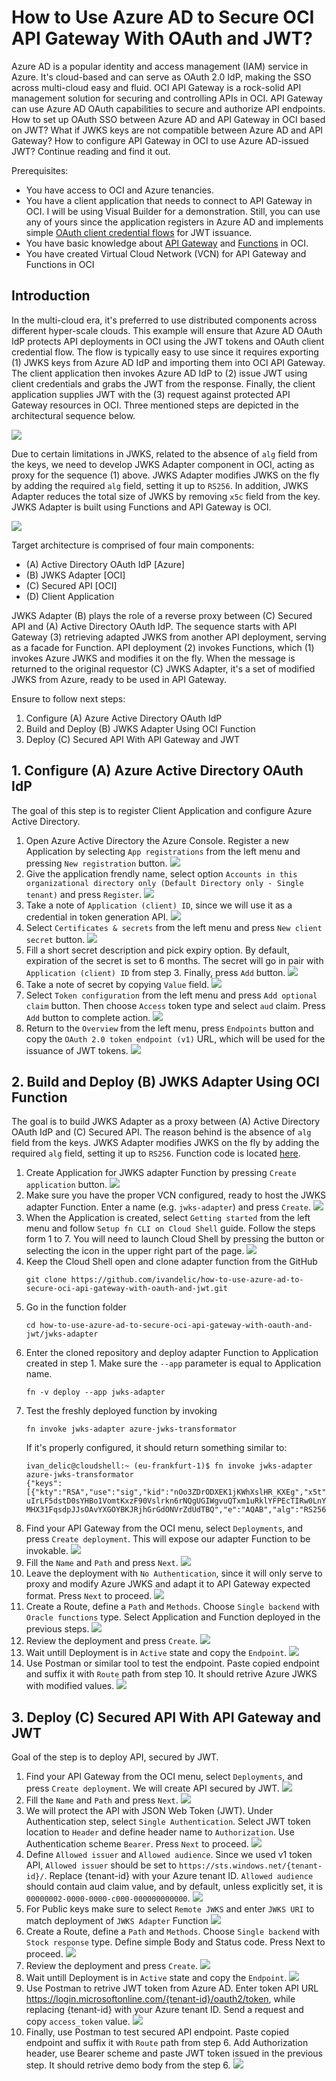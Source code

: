 # How to Use Azure AD to Secure OCI API Gateway With OAuth and JWT?

Azure AD is a popular identity and access management (IAM) service in Azure. It's cloud-based and can serve as OAuth 2.0 IdP, making the SSO across multi-cloud easy and fluid. OCI API Gateway is a rock-solid API management solution for securing and controlling APIs in OCI. API Gateway can use Azure AD OAuth capabilities to secure and authorize API endpoints. How to set up OAuth SSO between Azure AD and API Gateway in OCI based on JWT? What if JWKS keys are not compatible between Azure AD and API Gateway? How to configure API Gateway in OCI to use Azure AD-issued JWT? Continue reading and find it out.

Prerequisites:
- You have access to OCI and Azure tenancies.
- You have a client application that needs to connect to API Gateway in OCI. I will be using Visual Builder for a demonstration. Still, you can use any of yours since the application registers in Azure AD and implements simple [OAuth client credential flows](https://learn.microsoft.com/en-us/azure/active-directory/develop/v2-oauth2-client-creds-grant-flow) for JWT issuance.
- You have basic knowledge about [API Gateway](https://docs.oracle.com/en-us/iaas/Content/APIGateway/Concepts/apigatewayoverview.htm) and [Functions](https://docs.oracle.com/en-us/iaas/Content/Functions/Concepts/functionsoverview.htm) in OCI.
- You have created Virtual Cloud Network (VCN) for API Gateway and Functions in OCI

## Introduction
In the multi-cloud era, it's preferred to use distributed components across different hyper-scale clouds. This example will ensure that Azure AD OAuth IdP protects API deployments in OCI using the JWT tokens and OAuth client credential flow. The flow is typically easy to use since it requires exporting (1) JWKS keys from Azure AD IdP and importing them into OCI API Gateway. The client application then invokes Azure AD IdP to (2) issue JWT using client credentials and grabs the JWT from the response. Finally, the client application supplies JWT with the (3) request against protected API Gateway resources in OCI. Three mentioned steps are depicted in the architectural sequence below.

![](images/architecture-01.png)

Due to certain limitations in JWKS, related to the absence of ```alg``` field from the keys, we need to develop JWKS Adapter component in OCI, acting as proxy for the sequence (1) above. JWKS Adapter modifies JWKS on the fly by adding the required ```alg``` field, setting it up to ```RS256```. In addition, JWKS Adapter reduces the total size of JWKS by removing ```x5c``` field from the key. JWKS Adapter is built using Functions and API Gateway is OCI.

![](images/architecture-02.png)

Target architecture is comprised of four main components:  
- (A) Active Directory OAuth IdP [Azure]  
- (B) JWKS Adapter [OCI]  
- (C) Secured API [OCI]  
- (D) Client Application

JWKS Adapter (B) plays the role of a reverse proxy between (C) Secured API and (A) Active Directory OAuth IdP. The sequence starts with API Gateway (3) retrieving adapted JWKS from another API deployment, serving as a facade for Function. API deployment (2) invokes Functions, which (1) invokes Azure JWKS and modifies it on the fly. When the message is returned to the original requestor (C) JWKS Adapter, it's a set of modified JWKS from Azure, ready to be used in API Gateway.

Ensure to follow next steps:
1. Configure (A) Azure Active Directory OAuth IdP
2. Build and Deploy (B) JWKS Adapter Using OCI Function
3. Deploy (C) Secured API With API Gateway and JWT

## 1. Configure (A) Azure Active Directory OAuth IdP
The goal of this step is to register Client Application and configure Azure Active Directory.

1. Open Azure Active Directory the Azure Console. Register a new Application by selecting ```App registrations``` from the left menu and pressing ```New registration``` button.
![](images/azure-01.png)
2. Give the application frendly name, select option ```Accounts in this organizational directory only (Default Directory only - Single tenant)``` and press ```Register```.
![](images/azure-02.png)
3. Take a note of ```Application (client) ID```, since we will use it as a credential in token generation API.
![](images/azure-03.png)
4. Select ```Certificates & secrets``` from the left menu and press ```New client secret``` button.
![](images/azure-04.png)
5. Fill a short secret description and pick expiry option. By default, expiration of the secret is set to 6 months. The secret will go in pair with ```Application (client) ID``` from step 3. Finally, press ```Add``` button.
![](images/azure-05.png)
6. Take a note of secret by copying ```Value``` field.
![](images/azure-06.png)
7. Select ```Token configuration``` from the left menu and press ```Add optional claim``` button. Then choose ```Access``` token type and select ```aud``` claim. Press ```Add``` button to complete action.
![](images/azure-08.png)
8. Return to the ```Overview``` from the left menu, press ```Endpoints``` button and copy the ```OAuth 2.0 token endpoint (v1)``` URL, which will be used for the issuance of JWT tokens.
![](images/azure-07.png)

## 2. Build and Deploy (B) JWKS Adapter Using OCI Function
The goal is to build JWKS Adapter as a proxy between (A) Active Directory OAuth IdP and (C) Secured API. The reason behind is the absence of ```alg``` field from the keys. JWKS Adapter modifies JWKS on the fly by adding the required ```alg``` field, setting it up to ```RS256```. Function code is located [here](/jwks-adapter/func.js).

1. Create Application for JWKS adapter Function by pressing ```Create application``` button.
![](images/adaptor-03.png)
2. Make sure you have the proper VCN configured, ready to host the JWKS adapter Function. Enter a name (e.g. ```jwks-adapter```) and press ```Create```.
![](images/adaptor-04.png)
3. When the Application is created, select ```Getting started``` from the left menu and follow ```Setup fn CLI on Cloud Shell``` guide. Follow the steps form 1 to 7. You will need to launch Cloud Shell by pressing the button or selecting the icon in the upper right part of the page.
![](images/adaptor-05.png)
4. Keep the Cloud Shell open and clone adapter function from the GitHub
    ```console
    git clone https://github.com/ivandelic/how-to-use-azure-ad-to-secure-oci-api-gateway-with-oauth-and-jwt.git
    ```
5. Go in the function folder
    ```
    cd how-to-use-azure-ad-to-secure-oci-api-gateway-with-oauth-and-jwt/jwks-adapter
    ```
6. Enter the cloned repository and deploy adapter Function to Application created in step 1. Make sure the ```--app``` parameter is equal to Application name. 
    ```
    fn -v deploy --app jwks-adapter
    ```
7. Test the freshly deployed function by invoking
    ```
    fn invoke jwks-adapter azure-jwks-transformator
    ```
    If it's properly configured, it should return something similar to:
    ```
    ivan_delic@cloudshell:~ (eu-frankfurt-1)$ fn invoke jwks-adapter azure-jwks-transformator
    {"keys":[{"kty":"RSA","use":"sig","kid":"nOo3ZDrODXEK1jKWhXslHR_KXEg","x5t":"nOo3ZDrODXEK1jKWhXslHR_KXEg","n":"oaLLT9hkcSj2tGfZsjbu7Xz1Krs0qEicXPmEsJKOBQHauZ_kRM1HdEkgOJbUznUspE6xOuOSXjlzErqBxXAu4SCvcvVOCYG2v9G3-uIrLF5dstD0sYHBo1VomtKxzF90Vslrkn6rNQgUGIWgvuQTxm1uRklYFPEcTIRw0LnYknzJ06GC9ljKR617wABVrZNkBuDgQKj37qcyxoaxIGdxEcmVFZXJyrxDgdXh9owRmZn6LIJlGjZ9m59emfuwnBnsIQG7DirJwe9SXrLXnexRQWqyzCdkYaOqkpKrsjuxUj2-MHX31FqsdpJJsOAvYXGOYBKJRjhGrGdONVrZdUdTBQ","e":"AQAB","alg":"RS256"},...]}
    ```
8. Find your API Gateway from the OCI menu, select ```Deployments```, and press ```Create deployment```. This will expose our adapter Function to be invokable.
![](images/adaptor-07.png)
8. Fill the ```Name``` and ```Path``` and press ```Next```.
![](images/adaptor-08.png)
9.  Leave the deployment with ```No Authentication```, since it will only serve to proxy and modify Azure JWKS and adapt it to API Gateway expected format. Press ```Next``` to proceed.
![](images/adaptor-09.png)
10. Create a Route, define a ```Path``` and ```Methods```. Choose ```Single backend``` with ```Oracle functions``` type. Select Application and Function deployed in the previous steps.
![](images/adaptor-10.png)
11. Review the deployment and press ```Create```.
![](images/adaptor-11.png)
12. Wait untill Deployment is in ```Active``` state and copy the ```Endpoint```.
![](images/adaptor-12.png)
13. Use Postman or similar tool to test the endpoint. Paste copied endpoint and suffix it with ```Route``` path from step 10. It should retrive Azure JWKS with modified values.
![](images/adaptor-13.png)

## 3. Deploy (C) Secured API With API Gateway and JWT
Goal of the step is to deploy API, secured by JWT.

1. Find your API Gateway from the OCI menu, select ```Deployments```, and press ```Create deployment```. We will create API secured by JWT.
![](images/adaptor-07.png)
2. Fill the ```Name``` and ```Path``` and press ```Next```.
![](images/gateway-01.png)
3. We will protect the API with JSON Web Token (JWT). Under Authentication step, select ```Single Authentication```. Select JWT token location to ```Header``` and define header name to ```Authorization```. Use Authentication scheme ```Bearer```. Press ```Next``` to proceed.
![](images/gateway-02.png)
4. Define ```Allowed issuer``` and ```Allowed audience```. Since we used v1 token API, ```Allowed issuer``` should be set to ```https://sts.windows.net/{tenant-id}/```. Replace {tenant-id} with your Azure tenant ID. ```Allowed audience``` should contain aud claim value, and by default, unless explicitly set, it is ```00000002-0000-0000-c000-000000000000```.
![](images/gateway-03.png)
5. For Public keys make sure to select ```Remote JWKS``` and enter ```JWKS URI``` to match deployment of ```JWKS Adapter``` Function
![](images/gateway-04.png)
6. Create a Route, define a ```Path``` and ```Methods```. Choose ```Single backend``` with ```Stock response``` type. Define simple Body and Status code. Press Next to proceed.
![](images/gateway-05.png)
7. Review the deployment and press ```Create```.
![](images/gateway-06.png)
8. Wait untill Deployment is in ```Active``` state and copy the ```Endpoint```.
![](images/gateway-07.png)
9. Use Postman to retrive JWT token from Azure AD. Enter token API URL https://login.microsoftonline.com/{tenant-id}/oauth2/token, while replacing {tenant-id} with your Azure tenant ID. Send a request and copy ```access_token``` value.
![](images/gateway-08.png)
10. Finally, use Postman to test secured API endpoint. Paste copied endpoint and suffix it with ```Route``` path from step 6. Add Authorization header, use Bearer scheme and paste JWT token issued in the previous step. It should retrive demo body from the step 6.
![](images/gateway-09.png)

